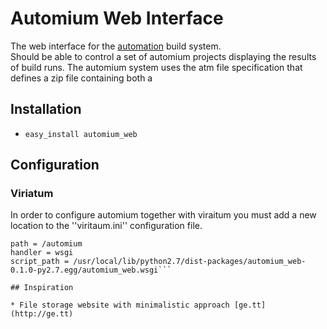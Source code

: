 # Automium Web Interface

The web interface for the [automation](https://github.com/hivesolutions/automium) build system.  
Should be able to control a set of automium projects displaying the results of build runs.
The automium system uses the atm file specification that defines a zip file containing
both a 

## Installation

* `easy_install automium_web`

## Configuration

### Viriatum

In order to configure automium together with viraitum you must add a new location to
the ''viritaum.ini'' configuration file.

```[location:automium]
path = /automium
handler = wsgi
script_path = /usr/local/lib/python2.7/dist-packages/automium_web-0.1.0-py2.7.egg/automium_web.wsgi```

## Inspiration

* File storage website with minimalistic approach [ge.tt](http://ge.tt)